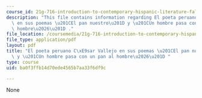 ```yaml
---
course_id: 21g-716-introduction-to-contemporary-hispanic-literature-fall-2007
description: "This file contains information regarding El poeta peruano C\xE9sar Vallejo\
  \ en sus poemas \u201CEl pan nuestro\u201D y \u201CUn hombre pasa con un pan al\
  \ hombre\u2026\u201D ."
file_location: /coursemedia/21g-716-introduction-to-contemporary-hispanic-literature-fall-2007/ba0f3ffb14d70ede4565b7aa33f6df9c_MIT21G_716F07_CrespVallejo.pdf
file_type: application/pdf
layout: pdf
title: "El poeta peruano C\xE9sar Vallejo en sus poemas \u201CEl pan nuestro\u201D\
  \ y \u201CUn hombre pasa con un pan al hombre\u2026\u201D "
type: course
uid: ba0f3ffb14d70ede4565b7aa33f6df9c

---
```

None